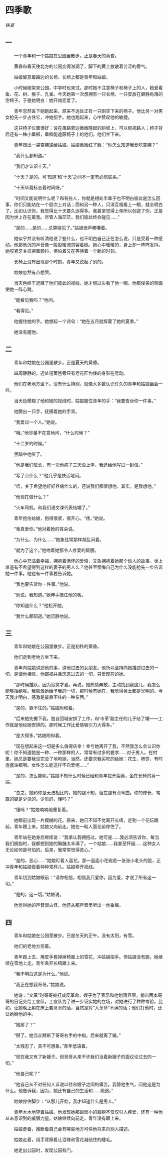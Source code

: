 # 四季歌

*铁凝*

## 一

　　一个青年和一个姑娘在公园里散步。正是春天的黄昏。

　　黄昏和春天使北方的公园变得滋润了，脚下的黄土放散着苦涩的香气。

　　姑娘留意着路边的长椅，长椅上都是青年和姑娘。

　　小时候她常来公园，中学时也来过。那时她不注意椅子和椅子上的人，她爱看鱼、花、树、猴子、孔雀。今天她第一次想拥有一只长椅，一只安放在僻静角落的空椅子。于是她明白：她开始恋爱了。

　　青年忽然丢下她跑起来，原来不远处正有一只刚空下来的椅子。他比另一对男女抢先一步占住它，冲她招手。她也跑起来，心中赞叹他的敏捷。

　　这只椅子位置很好：设在甬路旁边微微隆起的斜坡上，可以俯视路人；椅子背后还有一株小垂柳，垂柳能遮蔽椅子上的他们。他们坐下来。

　　青年掏出一袋杏脯递给姑娘。姑娘微微红了脸：“你怎么知道我爱吃杏脯？”

　　“我什么都知道。”

　　“我们才认识十天。”

　　“十天？是的。可‘知道’和‘十天’之间不一定有必然联系。”

　　“十天毕竟标志着时间呀。”

　　“时间又能说明什么呢？和有些人，你就是相处半辈子也不明白彼此是怎么回事，你们只能站在一个层次上对话；而和另一种人，只消互相看上一眼，就全明白了。比如认识你，我觉得比十天要久远得多。我甚至觉得上帝所以创造了你，正是因为世上存在着我。尽管人海茫茫，我们彼此终会碰见……”

　　“是的……是的……总算碰见了。”姑娘低声嘟囔着。

　　她似乎并没有听清他说了些什么，也不明白自己正在怎么说，只是受着一种感动。他那低沉的声音像一股股暖流包容着她。她心中暖暖的，身上却一阵阵发抖。她咬紧牙关抗拒着颤抖，惧怕着又在等待着一个新的时刻。

　　长椅上没有出现那个时刻，青年又说起了别的。

　　姑娘忽然有点想哭。

　　当天色终于遮蔽了他们彼此的视线，她才侧过头看了他一眼。他那俊美的侧面使她一阵心跳。

　　“能看见我吗？”他问。

　　“看得见。”

　　他握住她的手。她想起一个诗句：“她在五月就挥霍了她的夏季。”

　　她没有握他。

## 二

　　青年和姑娘在公园里散步。正是夏天的黄昏。

　　四周静静的，近处短篱笆旁只有老花匠佝偻的身影在晃动。

　　他们在老地方坐下。没有什么特别，就像大多数认识许久的青年和姑娘幽会一样。

　　当天色模糊了他和她的视线时，姑娘握住青年的手：“我要告诉你一件事。”

　　他腾出一只手，抚摸着她的手背。

　　“我爱过一个人。”她说。

　　“哦。”他尽量不在意地问，“什么时候？”

　　“十二岁的时候。”

　　黑暗中他笑了。

　　“他是我们班长，有一次他病了三天没上学，我还给他写过一封信。”

　　“写了点什么？”他几乎是快活地问。

　　“唔，关于希望他好好养病什么的，还说我们都很想他。其实，是我想他。”

　　“他现在做什么？”

　　“火车司机。和我们语文课代表结婚了。”

　　青年抱住姑娘，抱得很紧，很开心。“疼。”她说。

　　“我真爱你。”他对着她的耳朵说。

　　“为什么、为什么……”她象往常那样胡乱问着。

　　“就为了这个。”他吻着她那令人疼爱的肩膀。

　　他心中充溢着幸福，拥抱着满怀的爱情，又象拥抱着她那个动人的故事。世上难道有不希望得到这样的妻子的男人么？他甚至懊悔自己为什么没能抢先一步告诉她一件事。他也有一件事要告诉她。

　　“我也要告诉你一件事。”他说。

　　“别说。我知道。”她伸手捂住他的嘴。

　　“你知道什么？”他松开她。

　　“我什么都知道。”她沉静地说。

## 三

　　青年和姑娘在公园里散步。正是初秋的黄昏。

　　他们走到老地方坐下来。

　　青年向姑娘讲述他的事，讲他过去的女朋友。他所以坚持向她描述过去的一切，是请他相信，他鄙视并且厌恶过去的一切，只爱现在的她。

　　“那时候插队，因为寂寞才爱。再说，她热情奔放，主动找到我这儿，我怎么能够拒绝呢。我感激她给予我的一切，那时候有她在，我觉得黄土都是光明的。今天我才明白，感激是最靠不住的一种东西。”

　　“是的，靠不住的。”姑娘附和着。

　　“后来她先撇下我，独自回城安排了工作，和‘市革’副主任的儿子结了婚——工作就是他给她安排的。那时候工作比爱情吸引力大得多。”

　　“是大得多。”姑娘附和着。

　　“现在想起来这一切是多么值得庆幸！幸亏她离开了我，不然我怎么会认识你呢！你不知道她是一种、一种那样的人，常常有过多的要求……对于男人。在村里，她总是要我没完没了地吻她，当然，还要求我买吃的给她：花生、柿饼，有时连酱油都喝。女性怎么能这样不自爱呢……”

　　“是的，怎么能呢。”姑娘不知什么时候已经和青年拉开距离，坐在长椅的另一端。

　　“总之，她和你是无法相比的，她的腿不短，但左腿有点弯曲。你的修长、笔直的腿是少见的。少见的，懂吗？”

　　“懂吗？”姑娘喃喃地重复着。

　　她眼前出现一片模糊的花。原来，她已不知不觉离开长椅，走到一个花坛跟前。青年跟上来。姑娘又向前走。她在一畦人面花前停住了。

　　青年站在她身后继续说：“我承认我拥抱过。她可是……我必须告诉你，每当我们拥抱时，我都想到她的胸脯太丰满了。一个姑娘……我甚至怀疑……这种女人无论如何是可怕的。后来，我常常觉得恶心。”

　　“是的，恶心……”姑娘盯着人面花。那一面面小花宛若一张张小老头的脸，正冲青年和姑娘做着种种鬼样儿。姑娘移开视线。

　　青年绕到姑娘眼前：“请你相信，相信我只爱你，因为爱，才说了所有这一切。”

　　“是的，这一切。”姑娘说。

　　他觉得她的声音很古怪，他还从那声音里听出一丝委屈。

## 四

　　青年和姑娘在公园里散步。已是冬天的正午。没有太阳，有雪。

　　他们的老地方空着。

　　青年跑上去，用皮手套掸掉椅面上的雪花，冲姑娘招手。但姑娘没有跑，她继续在雪地上走。青年丢开长椅跟上来。

　　“我不明白这是为什么。”他说。

　　“我正在想我哥哥。”姑娘说。

　　她说：“文革”时哥哥被打成反革命，嫂子为了表示和他划清界限，偷出两本哥哥的日记交给工宣队，工宣队为了进一步证实她的立场，对她进行了种种考验。比如，让她晚上躺在床上套哥哥的话，当然是对“大革命”不满的话；他们打他时，还让她掰他的手。

　　“她掰了？”

　　“掰了。她当众掰断了哥哥右手的中指。后来就离了婚。”

　　“太残忍了，真不可想象。”青年低语着。

　　“现在我又有了新嫂子。但哥哥从来不许我们当着新嫂子的面议论过去的一切。”

　　“他自己呢？”

　　“他自己从不对任何人诉说以往和嫂子之间的痛苦。我替他生气，问他这是为什么。他告诉我，因为，她还有自己的生活和……前途。”

　　姑娘停住脚步：“从那儿开始，我才知道什么是男人。”

　　青年木木地望着姑娘。他发现她那副弱小的肩膀不仅仅引人疼爱，还有一种他从未意识到的威慑力量。姑娘继续向前走。青年没有跟上来。

　　姑娘走着，推断着自己会有哪些地方可供他将来向别人描述。

　　姑娘走着，用手背擦着让泪珠和雪花凝结住的睫毛。

　　她走出公园时，发现公园有门。